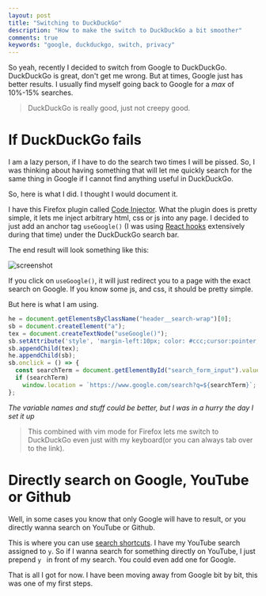 ```yaml
---
layout: post
title: "Switching to DuckDuckGo"
description: "How to make the switch to DuckDuckGo a bit smoother"
comments: true
keywords: "google, duckduckgo, switch, privacy"
---
```


So yeah, recently I decided to switch from Google to DuckDuckGo.
DuckDuckGo is great, don't get me wrong. But at times, Google just has better results.
I usually find myself going back to Google for a *max* of 10%-15% searches.

> DuckDuckGo is really good, just not creepy good.

# If DuckDuckGo fails

I am a lazy person, if I have to do the search two times I will be pissed.
So, I was thinking about having something that will let me quickly search for the same thing in Google if I cannot find
anything useful in DuckDuckGo.

So, here is what I did. I thought I would document it.

I have this Firefox plugin called [Code Injector](https://addons.mozilla.org/en-US/firefox/addon/codeinjector/).
What the plugin does is pretty simple, it lets me inject arbitrary html, css or js into any page.
I decided to just add an anchor tag `useGoogle()` (I was using [React hooks](https://reactjs.org/docs/hooks-overview.html) extensively during that time)
under the DuckDuckGo search bar.

The end result will look something like this:

![screenshot]({{site.url}}{{site.baseurl}}/assets/images/ddg.png)


If you click on `useGoogle()`, it will just redirect you to a page with the exact search on Google.
If you know some js, and css, it should be pretty simple.

But here is what I am using.


```js
he = document.getElementsByClassName("header__search-wrap")[0];
sb = document.createElement("a");
tex = document.createTextNode("useGoogle()");
sb.setAttribute('style', 'margin-left:10px; color: #ccc;cursor:pointer;')
sb.appendChild(tex);
he.appendChild(sb);
sb.onclick = () => {
  const searchTerm = document.getElementById("search_form_input").value;
  if (searchTerm)
    window.location = `https://www.google.com/search?q=${searchTerm}`;
};
```

*The variable names and stuff could be better, but I was in a hurry the day I set it up*

> This combined with vim mode for Firefox lets me switch to DuckDuckGo even just with my keyboard(or you can always tab
> over to the link).

# Directly search on Google, YouTube or Github

Well, in some cases you know that only Google will have to result, or you directly wanna search on YouTube or Github.

This is where you can use [search shortcuts](https://support.mozilla.org/en-US/kb/assign-shortcuts-search-engines).
I have my YouTube search assigned to `y`. So if I wanna search for something directly on YouTube, I just prepend `y `
in front of my search. You could even add one for Google.

That is all I got for now. I have been moving away from Google bit by bit, this was one of my first steps.
